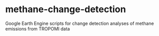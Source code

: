 # methane-change-detection
Google Earth Engine scripts for change detection analyses of methane emissions from TROPOMI data
